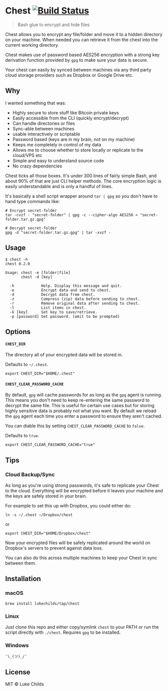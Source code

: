 # Chest [![Build Status](https://travis-ci.org/lukechilds/chest.svg?branch=master)](https://travis-ci.org/lukechilds/chest)

> Bash glue to encrypt and hide files

Chest allows you to encrypt any file/folder and move it to a hidden directory on your machine. When needed you can retrieve it from the chest into the current working directory.

Chest makes use of password based AES256 encryption with a strong key derivation function provided by `gpg` to make sure your data is secure.

Your chest can easily by synced between machines via any third party cloud storage providers such as Dropbox or Google Drive etc.

## Why

I wanted something that was:

- Highly secure to store stuff like Bitcoin private keys
- Easily accessible from the CLI (quickly encrypt/decrypt)
- Can handle directories or files
- Sync-able between machines
- usable interactively or scriptable
- Password based (keys are in my brain, not on my machine)
- Keeps me completely in control of my data
- Allows me to choose whether to store locally or replicate to the cloud/VPS etc
- Simple and easy to understand source code
- No crazy dependencies

Chest ticks all those boxes. It's under 300 lines of fairly simple Bash, and about 90% of that are just CLI helper methods. The core encryption logic is easily understandable and is only a handful of lines.

It's basically a shell script wrapper around `tar | gpg` so you don't have to hand type commands like:

```shell
# Encrypt secret-folder
tar -cvzf - "secret-folder" | gpg -c --cipher-algo AES256 > "secret-folder.tar.gz.gpg"

# Decrypt secret-folder
gpg -d "secret-folder.tar.gz.gpg" | tar -xvzf -
```

## Usage

```
$ chest -h
chest 0.2.0

Usage: chest -e [folder|file]
       chest -d [key]

  -h            Help. Display this message and quit.
  -e            Encrypt data and send to chest.
  -d            Decrypt data from chest.
  -z            Compress (zip) data before sending to chest.
  -r            Remove original data after sending to chest.
  -l            List items in chest.
  -k [key]      Set key to save/retrieve.
  -p [password] Set password. (omit to be prompted)
```

## Options

#### `CHEST_DIR`

The directory all of your encrypted data will be stored in.

Defaults to `~/.chest`.

```shell
export CHEST_DIR="$HOME/.chest"
```

#### `CHEST_CLEAR_PASSWORD_CACHE`

By default, `gpg` will cache passwords for as long as the `gpg` agent is running. This means you don't need to keep re-entering the same password to decrypt the same file. This is useful for certain use cases but for storing highly sensitive data is probably not what you want. By default we reload the `gpg` agent each time you enter a password to ensure they aren't cached.

You can diable this by setting `CHEST_CLEAR_PASSWORD_CACHE` to `false`.

Defaults to `true`.

```shell
export CHEST_CLEAR_PASSWORD_CACHE="true"
```

## Tips

### Cloud Backup/Sync

As long as you're using strong passwords, it's safe to replicate your Chest to the cloud. Everything will be encrypted before it leaves your machine and the keys are safely stored in your brain.

For example to set this up with Dropbox, you could either do:

```shell
ln -s ~/.chest ~/Dropbox/chest
```

or

```shell
export CHEST_DIR="$HOME/Dropbox/chest"
```

Now your encrypted files will be safely replicated around the world on Dropbox's servers to prevent against data loss.

You can also do this across multiple machines to keep your Chest in sync between them.

## Installation

### macOS

```shell
brew install lukechilds/tap/chest
```

### Linux

Just clone this repo and either copy/symlink `chest` to your PATH or run the script directly with `./chest`. Requires `gpg` to be installed.

### Windows

```
¯\_(ツ)_/¯
```

## License

MIT © Luke Childs
